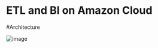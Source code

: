 # ETL and BI on Amazon Cloud

#Architecture

![image](https://user-images.githubusercontent.com/48414639/185803397-168fc54c-582b-444a-8b5c-37567b05c333.png)
